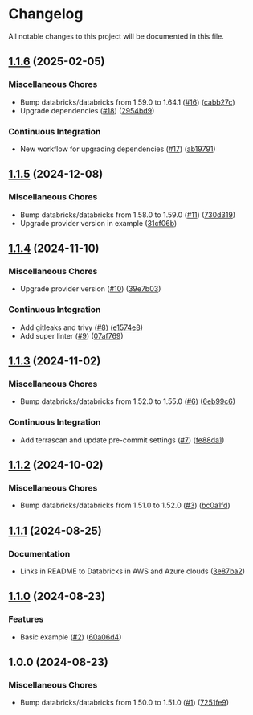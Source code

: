 # Changelog

All notable changes to this project will be documented in this file.

## [1.1.6](https://github.com/sebastianczech/terraform-databricks-community-modules/compare/v1.1.5...v1.1.6) (2025-02-05)

### Miscellaneous Chores

* Bump databricks/databricks from 1.59.0 to 1.64.1 ([#16](https://github.com/sebastianczech/terraform-databricks-community-modules/issues/16)) ([cabb27c](https://github.com/sebastianczech/terraform-databricks-community-modules/commit/cabb27ce89e41c38766a8c3c4bbb5cd27ed8def0))
* Upgrade dependencies ([#18](https://github.com/sebastianczech/terraform-databricks-community-modules/issues/18)) ([2954bd9](https://github.com/sebastianczech/terraform-databricks-community-modules/commit/2954bd99ebb9e279b90dcc278e36a20787d4c45b))

### Continuous Integration

* New workflow for upgrading dependencies ([#17](https://github.com/sebastianczech/terraform-databricks-community-modules/issues/17)) ([ab19791](https://github.com/sebastianczech/terraform-databricks-community-modules/commit/ab197914d4b860abe48677df5526f11fb79a6c01))

## [1.1.5](https://github.com/sebastianczech/terraform-databricks-community-modules/compare/v1.1.4...v1.1.5) (2024-12-08)

### Miscellaneous Chores

* Bump databricks/databricks from 1.58.0 to 1.59.0 ([#11](https://github.com/sebastianczech/terraform-databricks-community-modules/issues/11)) ([730d319](https://github.com/sebastianczech/terraform-databricks-community-modules/commit/730d31934a79fad48026d2a2aeeac593a5891be0))
* Upgrade provider version in example ([31cf06b](https://github.com/sebastianczech/terraform-databricks-community-modules/commit/31cf06bb183cea648ae73b9930766d1470e0654b))

## [1.1.4](https://github.com/sebastianczech/terraform-databricks-community-modules/compare/v1.1.3...v1.1.4) (2024-11-10)

### Miscellaneous Chores

* Upgrade provider version ([#10](https://github.com/sebastianczech/terraform-databricks-community-modules/issues/10)) ([39e7b03](https://github.com/sebastianczech/terraform-databricks-community-modules/commit/39e7b03f21a7c7e5be181a709b3b42b2d49f6ef1))

### Continuous Integration

* Add gitleaks and trivy ([#8](https://github.com/sebastianczech/terraform-databricks-community-modules/issues/8)) ([e1574e8](https://github.com/sebastianczech/terraform-databricks-community-modules/commit/e1574e822ada2dbe964f0b37413366ca7d646690))
* Add super linter ([#9](https://github.com/sebastianczech/terraform-databricks-community-modules/issues/9)) ([07af769](https://github.com/sebastianczech/terraform-databricks-community-modules/commit/07af7692526103f50f0ff89bf7766195260fdfaa))

## [1.1.3](https://github.com/sebastianczech/terraform-databricks-community-modules/compare/v1.1.2...v1.1.3) (2024-11-02)

### Miscellaneous Chores

* Bump databricks/databricks from 1.52.0 to 1.55.0 ([#6](https://github.com/sebastianczech/terraform-databricks-community-modules/issues/6)) ([6eb99c6](https://github.com/sebastianczech/terraform-databricks-community-modules/commit/6eb99c600b28d493a1bfe7e2a4bdc47ed71ad904))

### Continuous Integration

* Add terrascan and update pre-commit settings ([#7](https://github.com/sebastianczech/terraform-databricks-community-modules/issues/7)) ([fe88da1](https://github.com/sebastianczech/terraform-databricks-community-modules/commit/fe88da10879145b66dc272809cc0514a753a3e30))

## [1.1.2](https://github.com/sebastianczech/terraform-databricks-community-modules/compare/v1.1.1...v1.1.2) (2024-10-02)

### Miscellaneous Chores

* Bump databricks/databricks from 1.51.0 to 1.52.0 ([#3](https://github.com/sebastianczech/terraform-databricks-community-modules/issues/3)) ([bc0a1fd](https://github.com/sebastianczech/terraform-databricks-community-modules/commit/bc0a1fd1cfde72c9befe7b37427f9a0bbc9b4a64))

## [1.1.1](https://github.com/sebastianczech/terraform-databricks-community-modules/compare/v1.1.0...v1.1.1) (2024-08-25)

### Documentation

* Links in README to Databricks in AWS and Azure clouds ([3e87ba2](https://github.com/sebastianczech/terraform-databricks-community-modules/commit/3e87ba2745d6e035ebe9cdd535741232e9abbec0))

## [1.1.0](https://github.com/sebastianczech/terraform-databricks-community-modules/compare/v1.0.0...v1.1.0) (2024-08-23)

### Features

* Basic example ([#2](https://github.com/sebastianczech/terraform-databricks-community-modules/issues/2)) ([60a06d4](https://github.com/sebastianczech/terraform-databricks-community-modules/commit/60a06d47a78cc7f901cc2b39c9b357002ac7e186))

## 1.0.0 (2024-08-23)

### Miscellaneous Chores

* Bump databricks/databricks from 1.50.0 to 1.51.0 ([#1](https://github.com/sebastianczech/terraform-databricks-community-modules/issues/1)) ([7251fe9](https://github.com/sebastianczech/terraform-databricks-community-modules/commit/7251fe99e5d25b1ba1b56167161733014fba2673))
